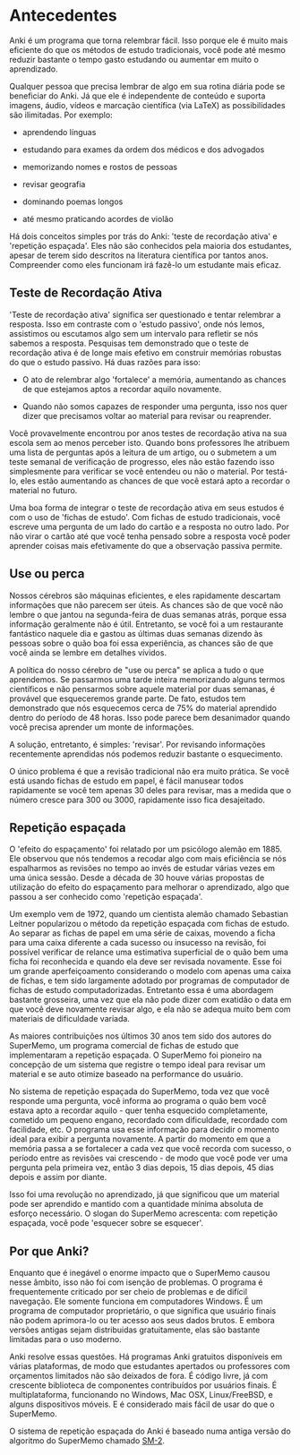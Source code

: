 # Antecedentes

Anki é um programa que torna relembrar fácil. Isso porque ele é muito mais eficiente do que os métodos de estudo tradicionais, você pode até mesmo reduzir bastante o tempo gasto estudando ou aumentar em muito o aprendizado.

Qualquer pessoa que precisa lembrar de algo em sua rotina diária pode se beneficiar do Anki. Já que ele é independente de conteúdo e suporta imagens, áudio, vídeos e marcação científica (via LaTeX) as possibilidades são ilimitadas. Por exemplo:

-   aprendendo línguas

-   estudando para exames da ordem dos médicos e dos advogados

-   memorizando nomes e rostos de pessoas

-   revisar geografia

-   dominando poemas longos

-   até mesmo praticando acordes de violão

Há dois conceitos simples por trás do Anki: 'teste de recordação ativa' e
'repetição espaçada'. Eles não são conhecidos pela maioria dos estudantes, apesar de terem sido descritos na literatura científica por tantos anos. Compreender como eles funcionam irá fazê-lo um estudante mais eficaz.

Teste de Recordação Ativa
---------------------

'Teste de recordação ativa' significa ser questionado e tentar relembrar a resposta. Isso em contraste com o 'estudo passivo', onde nós lemos, assistimos ou escutamos algo sem um intervalo para refletir se nós sabemos a resposta. Pesquisas tem demonstrado que o teste de recordação ativa é de longe mais efetivo em construir memórias robustas do que o estudo passivo. Há duas razões para isso:

-   O ato de relembrar algo 'fortalece' a memória, aumentando as chances de que estejamos aptos a recordar aquilo novamente.
    
-   Quando não somos capazes de responder uma pergunta, isso nos quer dizer que precisamos voltar ao material para revisar ou reaprender.

Você provavelmente encontrou por anos testes de recordação ativa na sua escola sem ao menos perceber isto. Quando bons professores lhe atribuem uma lista de perguntas após a leitura de um artigo, ou o submetem a um teste semanal de verificação de progresso, eles não estão fazendo isso simplesmente para verificar se você entendeu ou não o material. Por testá-lo, eles estão aumentando as chances de que você estará apto a recordar o material no futuro.

Uma boa forma de integrar o teste de recordação ativa em seus estudos é com o uso de 'fichas de estudo'. Com fichas de estudo tradicionais, você escreve uma pergunta de um lado do cartão e a resposta no outro lado. Por não virar o cartão até que você tenha pensado sobre a resposta você poder aprender coisas mais efetivamente do que a observação passiva permite.

Use ou perca
-----------------

Nossos cérebros são máquinas eficientes, e eles rapidamente descartam informações que não parecem ser úteis. As chances são de que você não lembre o que jantou na segunda-feira de duas semanas atrás, porque essa informação geralmente não é útil. Entretanto, se você foi a um restaurante fantástico naquele dia e gastou as últimas duas semanas dizendo às pessoas sobre o quão boa foi essa experiência, as chances são de que você ainda se lembre em detalhes vívidos.

A política do nosso cérebro de "use ou perca" se aplica a tudo o que aprendemos. Se passarmos uma tarde inteira memorizando alguns termos científicos e não pensarmos sobre aquele material por duas semanas, é provável que esqueceremos grande parte. De fato, estudos tem demonstrado que nós esquecemos cerca de 75% do material aprendido dentro do período de 48 horas. Isso pode parece bem desanimador quando você precisa aprender um monte de informações.

A solução, entretanto, é simples: 'revisar'. Por revisando informações recentemente aprendidas nós podemos reduzir bastante o esquecimento.

O único problema é que a revisão tradicional não era muito prática. Se você está usando fichas de estudo em papel, é fácil manusear todos rapidamente se você tem apenas 30 deles para revisar, mas a medida que o número cresce para 300 ou 3000, rapidamente isso fica desajeitado.

Repetição espaçada
-----------------

O 'efeito do espaçamento' foi relatado por um psicólogo alemão em 1885. Ele observou que nós tendemos a recodar algo com mais eficiência se nós espalharmos as revisões no tempo ao invés de estudar várias vezes em uma única sessão. Desde a década de 30 houve várias propostas de utilização do efeito do espaçamento para melhorar o aprendizado, algo que passou a ser conhecido como 'repetição espaçada'.

Um exemplo vem de 1972, quando um cientista alemão chamado Sebastian Leitner popularizou o método da repetição espaçada com fichas de estudo. Ao separar as fichas de papel em uma série de caixas, movendo a ficha para uma caixa diferente a cada sucesso ou insucesso na revisão, foi possível verificar de relance uma estimativa superficial de o quão bem uma ficha foi reconhecida e quando ela deve ser revisada novamente. Esse foi um grande aperfeiçoamento considerando o modelo com apenas uma caixa de fichas, e tem sido largamente adotado por programas de computador de fichas de estudo computadorizadas. Entretanto essa é uma abordagem bastante grosseira, uma vez que ela não pode dizer com exatidão o data em que você deve novamente revisar algo, e ela não se adequa muito bem com materiais de dificuldade variada.

As maiores contribuições nos últimos 30 anos tem sido dos autores do SuperMemo, um programa comercial de fichas de estudo que implementaram a repetição espaçada. O SuperMemo foi pioneiro na concepção de um sistema que registre o tempo ideal para revisar um material e se auto otimize baseado na performance do usuário.

No sistema de repetição espaçada do SuperMemo, toda vez que você responde uma pergunta, você informa ao programa o quão bem você estava apto a recordar aquilo - quer tenha esquecido completamente, cometido um pequeno engano, recordado com dificuldade, recordado com facilidade, etc. O programa usa esse informação para decidir o momento ideal para exibir a pergunta novamente. A partir do momento em que a memória passa a se fortalecer a cada vez que você recorda com sucesso, o período entre as revisões vai crescendo - de modo que você pode ver uma pergunta pela primeira vez, então 3 dias depois, 15 dias depois, 45 dias depois e assim por diante.

Isso foi uma revolução no aprendizado, já que significou que um material pode ser aprendido e mantido com a quantidade mínima absoluta de esforço necessário. O slogan do SuperMemo acrescenta: com repetição espaçada, você pode 'esquecer sobre se esquecer'.

Por que Anki?
---------

Enquanto que é inegável o enorme impacto que o SuperMemo causou nesse âmbito, isso não foi com isenção de problemas. O programa é frequentemente criticado por ser cheio de problemas e de difícil navegação. Ele somente funciona em computadores Windows. É um programa de computador proprietário, o que significa que usuário finais não podem aprimora-lo ou ter acesso aos seus dados brutos. E embora versões antigas sejam distribuidas gratuitamente, elas são bastante limitadas para o uso moderno.

Anki resolve essas questões. Há programas Anki gratuitos disponíveis em várias plataformas, de modo que estudantes apertados ou professores com orçamentos limitados não são deixados de fora. É código livre, já com crescente biblioteca de componentes contribuídos por usuários finais. É multiplataforma, funcionando no Windows, Mac OSX, Linux/FreeBSD, e alguns dispositivos móveis. E é considerado mais fácil de usar do que o SuperMemo.

O sistema de repetição espaçada do Anki é baseado numa antiga versão do algoritmo do SuperMemo chamado [SM-2](faqs.md).

